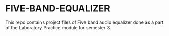 # FIVE-BAND-EQUALIZER
This repo contains project files of Five band audio equalizer done as a part of the Laboratory Practice module for semester 3.
